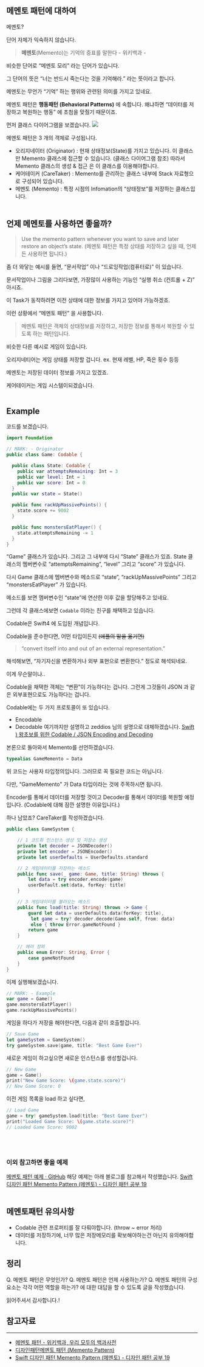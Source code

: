 ## 메멘토 패턴에 대하여
메멘토?

단어 자체가 익숙하지 않습니다.
> **메멘토**(Memento)는 기억의 증표를 말한다 - 위키백과 -

비슷한 단어로 “메멘토 모리” 라는 단어가 있습니다.

그 단어의 뜻은 “너는 반드시 죽는다는 것을 기억해라.” 라는 뜻이라고 합니다.

메멘토는 무언가 “기억” 하는 행위와 관련된 의미를 가지고 있네요.

메멘토 패턴은 **행동패턴 (Behavioral Patterns)** 에 속합니다. 
왜냐하면 “데이터를 저장하고 복원하는 행동” 에 초첨을 맞췄기 때문이죠.

먼저 클래스 다이어그램을 보겠습니다.
![](https://images.velog.io/images/kipsong/post/c8a5b2c5-ba87-4a22-ac79-79202b38f7b9/%E1%84%86%E1%85%A6%E1%84%86%E1%85%A6%E1%86%AB%E1%84%90%E1%85%A9%E1%84%91%E1%85%A2%E1%84%90%E1%85%A5%E1%86%AB_%E1%84%8F%E1%85%B3%E1%86%AF%E1%84%85%E1%85%A2%E1%84%89%E1%85%B3%E1%84%83%E1%85%A1%E1%84%8B%E1%85%B5%E1%84%8B%E1%85%A5%E1%84%80%E1%85%B3%E1%84%85%E1%85%A2%E1%86%B7.jpeg)

메멘토 패턴은 3 개의 객체로 구성됩니다.
- 오리지네이터 (Originator) : 현재 상태정보(State)를 가지고 있습니다. 이 클래스만 Memento 클래스에 접근할 수 있습니다. (클래스 다이어그램 참조) 따라서 Memento 클래스의 생성 & 접근 은 이 클래스를 이용해야합니다.
- 케어테이커 (CareTaker) : Memento를 관리하는 클래스 내부에 Stack 자료형으로 구성되어 있습니다.
- 메멘토 (Memento) : 특정 시점의 Infomation의 “상태정보”를 저장하는 클래스입니다.
<br/><br/>

## 언제 메멘토를 사용하면 좋을까?

> Use the memento pattern whenever you want to save and later restore an object’s state.
(메멘토 패턴은 특정 상태를 저장하고 싶을 때, 언제든 사용하면 됩니다.)

좀 더 와닿는 예시를 들면, “문서작업” 이나 “드로잉작업(컴퓨터로)” 이 있습니다.

문서작업이나 그림을 그리다보면, 가장많이 사용하는 기능인  “실행 취소 (컨트롤 + Z)” 아시죠.

이 Task가 동작하려면 이전 상태에 대한 정보를 가지고 있어야 가능하겠죠.

이런 상황에서 “메멘토 패턴” 을 사용합니다.

> 메멘토 패턴은 객체의 상태정보를 저장하고, 저장한 정보를 통해서 복원할 수 있도록 하는 패턴입니다.

비슷한 다른 예시로 게임이 있습니다.

오리지네티어는 게임 상태를 저장할 겁니다.
ex. 현재 레벨, HP, 죽은 횟수 등등

메멘토는 저장된 데이터 정보를 가지고 있겠죠. 

케어테이커는 게임 시스템이되겠습니다.
<br/><br/>

## Example
코드를 보겠습니다.
```swift
import Foundation

// MARK: - Originator
public class Game: Codable {

  public class State: Codable {
    public var attemptsRemaining: Int = 3
    public var level: Int = 1
    public var score: Int = 0
  }
  public var state = State()

  public func rackUpMassivePoints() {
    state.score += 9002
  }

  public func monstersEatPlayer() {
    state.attemptsRemaining -= 1
  }
}
```


“Game” 클래스가 있습니다. 그리고 그 내부에 다시 “State” 클래스가 있죠. State 클래스의 멤버변수로 “attemptsRemaining”, “level” 그리고 “score” 가 있습니다.

다시 Game 클래스에 멤버변수와 메소드로 “state”, “rackUpMassivePoints” 그리고 “monstersEatPlayer” 가 있습니다.

메소드를 보면 멤버변수인 “state”에 연산한 이후 값을 할당해주고 있네요.

그런데 각 클래스에보면 `Codable` 이라는 친구를 채택하고 있습니다.

Codable은 Swift4 에 도입된 개념입니다. 

Codable을 준수한다면, 어떤 타입이든지 
~~(애플의 말을 옮기면)~~

> “convert itself into and out of an external representation.”

해석해보면, “자기자신을 변환하거나 외부 표현으로 변환한다.” 정도로 해석되네요.

이게 무슨말이냐..

Codable을 채택한 객체는 “변환”이 가능하다는 겁니다. 그런게 그것들이 JSON 과 같은 외부표현으로도 가능하다는 겁니다.

Codable에는 두 가지 프로토콜이 또 있습니다.
- Encodable
- Decodable
여기까지만 설명하고 zeddios 님의 설명으로 대체하겠습니다.
[Swift ) 왕초보를 위한 Codable / JSON Encoding and Decoding](https://zeddios.tistory.com/373)

본론으로 돌아와서 Memento를 선언하겠습니다.

```swift
typealias GameMemento = Data
```

위 코드는 사용자 타입정의입니다. 그러므로 꼭 필요한 코드는 아닙니다.

다만, “GameMemento” 가 Data 타입이라는 것에 주목하시면 됩니다.

Encoder를 통해서 데이터를 저장할 것이고 Decoder를 통해서 데이터를 복원할 예정입니다. (Codable에 대해 잠깐 설명한 이유입니다.)

하나 남았죠?
CareTaker를 작성하겠습니다.
```swift
public class GameSystem {

	// 1 코드화 인스턴스 생성 및 저장소 생성
	private let decoder = JSONDecoder()
	private let encoder = JSONEncoder()
	private let userDefaults = UserDefaults.standard

	// 2 게임데이터를 저장하는 메소드
	public func save(_ game: Game, title: String) throws {
		let data = try encoder.encode(game)
		userDefault.set(data, forKey: title)
	}

	// 3 게임데이터를 불러오는 메소드
	public func load(title: String) throws -> Game {
		guard let data = userDefaults.data(forKey: title),
		 let game = try? decoder.decode(Game.self, from: data)
		 else { throw Error.gameNotFound }
		return game
	}

	// 에러 정의
	public enum Error: String, Error {
		case gameNotFound
	}
}
```

이제 실행해보겠습니다.

```swift
// MARK: - Example
var game = Game()
game.monstersEatPlayer()
game.rackUpMassivePoints()
```

게임을 하다가 저장을 해야한다면, 다음과 같이 호출할겁니다.
```swift
// Save Game
let gameSystem = GameSystem()
try gameSystem.save(game, title: "Best Game Ever")
```

새로운 게임이 하고싶으면 새로운 인스턴스를 생성할겁니다.
```swift
// New Game
game = Game()
print("New Game Score: \(game.state.score)")
// New Game Score: 0
```

이전 게임 목록을 load 하고 싶다면,
```swift
// Load Game
game = try! gameSystem.load(title: "Best Game Ever")
print("Loaded Game Score: \(game.state.score)")
// Loaded Game Score: 9002
```
<br/><br/>


### 이외 참고하면 좋을 예제

[메멘토 패턴 예제 · GitHub](https://gist.github.com/kipsong133/41a39362320963bdab8a4bb3c33a980c) 
해당 예제는 아래 블로그를 참고해서 작성했습니다. 
[Swift 디자인 패턴 Memento Pattern (메멘토) - 디자인 패턴 공부 19](https://icksw.tistory.com/255)
<br/><br/>


## 메멘토패턴 유의사항
- Codable 관련 프로퍼티를 잘 다뤄야합니다. (throw ~ error 처리)
- 데이터를 저장하기에, 너무 많은 저장메모리를 확보해야하는건 아닌지 유의해야합니다.


## 정리
Q. 메멘토 패턴은 무엇인가?
Q. 메멘토 패턴은 언제 사용하는가?
Q. 메멘토 패턴의 구성요소는 각각 어떤 역할을 하는가?
에 대한 대답을 할 수 있도록 글을 작성했습니다.


읽어주셔서 감사합니다.!


## 참고자료
---
- [메멘토 패턴 - 위키백과, 우리 모두의 백과사전](https://ko.wikipedia.org/wiki/%EB%A9%94%EB%A9%98%ED%86%A0_%ED%8C%A8%ED%84%B4)
- [디자인패턴메멘토 패턴 (Memento Pattern)](https://velog.io/@secdoc/%EB%94%94%EC%9E%90%EC%9D%B8%ED%8C%A8%ED%84%B4%EB%A9%94%EB%A9%98%ED%86%A0-%ED%8C%A8%ED%84%B4-Memento-Pattern)
- [Swift 디자인 패턴 Memento Pattern (메멘토) - 디자인 패턴 공부 19](https://icksw.tistory.com/255)


